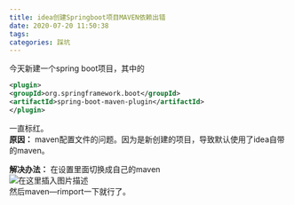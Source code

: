 ```yaml
---
title: idea创建Springboot项目MAVEN依赖出错
date: 2020-07-20 11:50:38
tags: 
categories: 踩坑
---
```


<!--more-->

今天新建一个spring boot项目，其中的

```xml
<plugin>
<groupId>org.springframework.boot</groupId>
<artifactId>spring-boot-maven-plugin</artifactId>
</plugin>
```

一直标红。  
**原因：** maven配置文件的问题。因为是新创建的项目，导致默认使用了idea自带的maven。

**解决办法：** 在设置里面切换成自己的maven  
![在这里插入图片描述](https://img-blog.csdnimg.cn/20200720114954328.png?x-oss-process=image/watermark,type_ZmFuZ3poZW5naGVpdGk,shadow_10,text_aHR0cHM6Ly9ibG9nLmNzZG4ubmV0L3FxXzIxMDQwNTU5,size_16,color_FFFFFF,t_70)  
然后maven—rimport一下就行了。